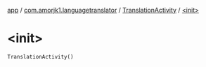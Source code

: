 [app](../../index.md) / [com.amorjk1.languagetranslator](../index.md) / [TranslationActivity](index.md) / [&lt;init&gt;](./-init-.md)

# &lt;init&gt;

`TranslationActivity()`